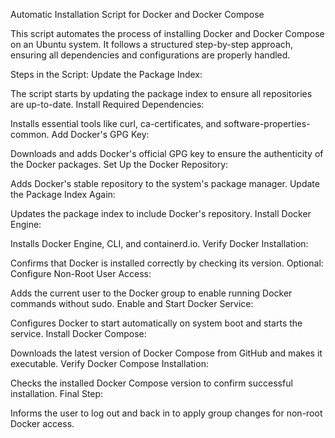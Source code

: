 Automatic Installation Script for Docker and Docker Compose

This script automates the process of installing Docker and Docker Compose on an Ubuntu system. It follows a structured step-by-step approach, ensuring all dependencies and configurations are properly handled.

Steps in the Script:
Update the Package Index:

The script starts by updating the package index to ensure all repositories are up-to-date.
Install Required Dependencies:

Installs essential tools like curl, ca-certificates, and software-properties-common.
Add Docker's GPG Key:

Downloads and adds Docker's official GPG key to ensure the authenticity of the Docker packages.
Set Up the Docker Repository:

Adds Docker's stable repository to the system's package manager.
Update the Package Index Again:

Updates the package index to include Docker's repository.
Install Docker Engine:

Installs Docker Engine, CLI, and containerd.io.
Verify Docker Installation:

Confirms that Docker is installed correctly by checking its version.
Optional: Configure Non-Root User Access:

Adds the current user to the Docker group to enable running Docker commands without sudo.
Enable and Start Docker Service:

Configures Docker to start automatically on system boot and starts the service.
Install Docker Compose:

Downloads the latest version of Docker Compose from GitHub and makes it executable.
Verify Docker Compose Installation:

Checks the installed Docker Compose version to confirm successful installation.
Final Step:

Informs the user to log out and back in to apply group changes for non-root Docker access.
